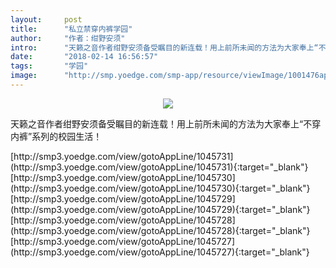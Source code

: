 ```yaml
---
layout:     post
title:      "私立禁穿内裤学园"
author:     "作者：绀野安须"
intro:      "天籁之音作者绀野安须备受瞩目的新连载！用上前所未闻的方法为大家奉上“不穿内裤”系列的校园生活！"
date:       "2018-02-14 16:56:57"
tags:       "学园"
image:      "http://smp.yoedge.com/smp-app/resource/viewImage/1001476appline.png"
---
```

<div style="text-align: center">
<p><img src="http://smp.yoedge.com/smp-app/resource/viewImage/1001476appline.png"/></p>
</div>
<p class="post-meta">
<span>天籁之音作者绀野安须备受瞩目的新连载！用上前所未闻的方法为大家奉上“不穿内裤”系列的校园生活！</span>
</p>
[http://smp3.yoedge.com/view/gotoAppLine/1045731](http://smp3.yoedge.com/view/gotoAppLine/1045731){:target="_blank"}
[http://smp3.yoedge.com/view/gotoAppLine/1045730](http://smp3.yoedge.com/view/gotoAppLine/1045730){:target="_blank"}
[http://smp3.yoedge.com/view/gotoAppLine/1045729](http://smp3.yoedge.com/view/gotoAppLine/1045729){:target="_blank"}
[http://smp3.yoedge.com/view/gotoAppLine/1045728](http://smp3.yoedge.com/view/gotoAppLine/1045728){:target="_blank"}
[http://smp3.yoedge.com/view/gotoAppLine/1045727](http://smp3.yoedge.com/view/gotoAppLine/1045727){:target="_blank"}


